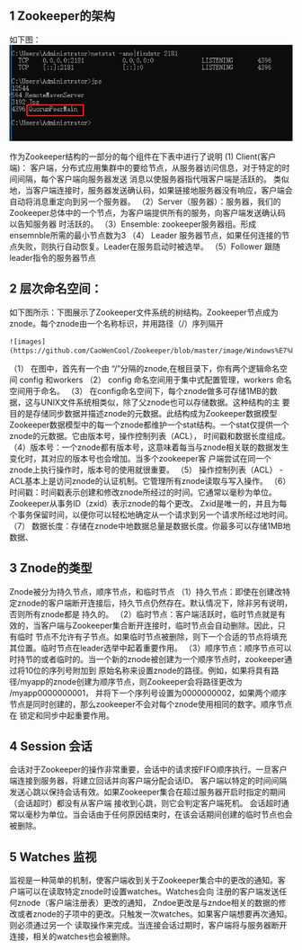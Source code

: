 ## 1 Zookeeper的架构
如下图：
![images](https://github.com/CaoWenCool/Zookeeper/blob/master/image/Windows%E7%8E%AF%E5%A2%83%E4%B8%AD%E6%9F%A5%E7%9C%8BZookeeper%E8%BF%9B%E7%A8%8B.jpg)

作为Zookeeper结构的一部分的每个组件在下表中进行了说明
(1) Client(客户端)： 客户端，分布式应用集群中的要给节点，从服务器访问信息，对于特定的时间间隔，每个客户端向服务器发送
消息以使服务器指代哦客户端是活跃的。
类似地，当客户端连接时，服务器发送确认码，如果链接地服务器没有响应，客户端会自动将消息重定向到另一个服务器。
（2）Server（服务器）：服务器，我们的Zookeeper总体中的一个节点，为客户端提供所有的服务，向客户端发送确认码以告知服务器
时活跃的。
（3）Ensemble: zookeeper服务器组。形成ensemnble所需的最小节点数为3
（4） Leader 服务器节点，如果任何连接的节点失败，则执行自动恢复。Leader在服务启动时被选举。
（5）Follower 跟随leader指令的服务器节点

## 2 层次命名空间：
如下图所示：下图展示了Zookeeper文件系统的树结构。Zookeeper节点成为znode。每个znode由一个名称标识，并用路径（/）序列隔开

    ![images](https://github.com/CaoWenCool/Zookeeper/blob/master/image/Windows%E7%8E%AF%E5%A2%83%E4%B8%AD%E6%9F%A5%E7%9C%8BZookeeper%E8%BF%9B%E7%A8%8B.jpg)
（1） 在图中，首先有一个由 “/”分隔的znode,在根目录下，你有两个逻辑命名空间 config 和workers
（2） config 命名空间用于集中式配置管理，workers 命名空间用于命名。
（3） 在config命名空间下，每个znode做多可存储1MB的数据，这与UNIX文件系统相类似，除了父znode也可以存储数据。这种结构的主
要目的是存储同步数据并描述znode的元数据。此结构成为Zookeeper数据模型
Zookeeper数据模型中的每一个znode都维护一个stat结构。一个stat仅提供一个znode的元数据。它由版本号，操作控制列表（ACL），
时间戳和数据长度组成。
（4）版本号：一个znode都有版本号，这意味着每当与znode相关联的数据发生变化时，其对应的版本号也会增加。当多个zookeeper客
户端尝试在同一个znode上执行操作时，版本号的使用就很重要。
（5） 操作控制列表（ACL） - ACL基本上是访问znode的认证机制。它管理所有znode读取与写入操作。
（6） 时间戳：时间戳表示创建和修改znode所经过的时间。它通常以毫秒为单位。Zookeeper从事务ID（zxid）表示znode的每个更改。
Zxid是唯一的，并且为每个事务保留时间，以便你可以轻松地确定从一个请求到另一个请求所经过地时间。
（7） 数据长度：存储在znode中地数据总量是数据长度。你最多可以存储1MB地数据、

## 3 Znode的类型
Znode被分为持久节点，顺序节点，和临时节点
（1）持久节点：即使在创建改特定znode的客户端断开连接后，持久节点仍然存在。默认情况下，除非另有说明，否则所有znode都是
持久的。
（2）临时节点：客户端活跃时，临时节点就是有效的，当客户端与Zookeeper集合断开连接时，临时节点会自动删除。因此，只有临时
节点不允许有子节点。如果临时节点被删除，则下一个合适的节点将填充其位置。临时节点在leader选举中起着重要作用。
（3）顺序节点：顺序节点可以时持节的或者临时的。当一个新的znode被创建为一个顺序节点时，zookeeper通过将10位的序列号附加到
原始名称来设置znode的路径。例如，如果将具有路径/myapp的znode创建为顺序节点，则Zookeeper会将路径更改为 /myapp0000000001，
并将下一个序列号设置为0000000002，如果两个顺序节点是同时创建的，那么zookeeper不会对每个znode使用相同的数字。顺序节点在
锁定和同步中起重要作用。

## 4 Session 会话
会话对于Zookeeper的操作非常重要，会话中的请求按FIFO顺序执行。一旦客户端连接到服务器，将建立回话并向客户端分配会话ID。
客户端以特定的时间间隔发送心跳以保持会话有效。如果Zookeeper集合在超过服务器开启时指定的期间（会话超时）都没有从客户端
接收到心跳，则它会判定客户端死机。
会话超时通常以毫秒为单位。当会话由于任何原因结束时，在该会话期间创建的临时节点也会被删除。

## 5 Watches 监视
监视是一种简单的机制，使客户端收到关于Zookeeper集合中的更改的通知。客户端可以在读取特定znode时设置watches。Watches会向
注册的客户端发送任何znode（客户端注册表）更改的通知，
Zndoe更改是与zndoe相关的数据的修改或者znode的子项中的更改。只触发一次watches。如果客户端想要再次通知。则必须通过另一个
读取操作来完成。当连接会话过期时，客户端将与服务器断开连接，相关的watches也会被删除。



 
